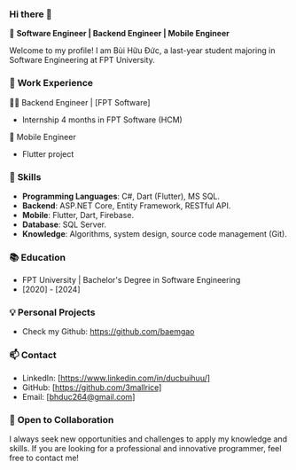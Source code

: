 ### Hi there 👋

🚀 **Software Engineer | Backend Engineer | Mobile Engineer**

Welcome to my profile! I am Bùi Hữu Đức, a last-year student majoring in Software Engineering at FPT University.

### 💼 **Work Experience**

👨‍💻 Backend Engineer | [FPT Software]
- Internship 4 months in FPT Software (HCM)

📱 Mobile Engineer
- Flutter project

### 🚀 **Skills**

- **Programming Languages**: C#, Dart (Flutter), MS SQL.
- **Backend**: ASP.NET Core, Entity Framework, RESTful API.
- **Mobile**: Flutter, Dart, Firebase.
- **Database**: SQL Server.
- **Knowledge**: Algorithms, system design, source code management (Git).

### 📚 **Education**

- FPT University | Bachelor's Degree in Software Engineering
 - [2020] - [2024]

### 💡 **Personal Projects**

- Check my Github: https://github.com/baemgao

### 📫 **Contact**

- LinkedIn: [https://www.linkedin.com/in/ducbuihuu/]
- GitHub: [https://github.com/3mallrice]
- Email: [bhduc264@gmail.com]

### 🤝 **Open to Collaboration**

I always seek new opportunities and challenges to apply my knowledge and skills. If you are looking for a professional and innovative programmer, feel free to contact me!
